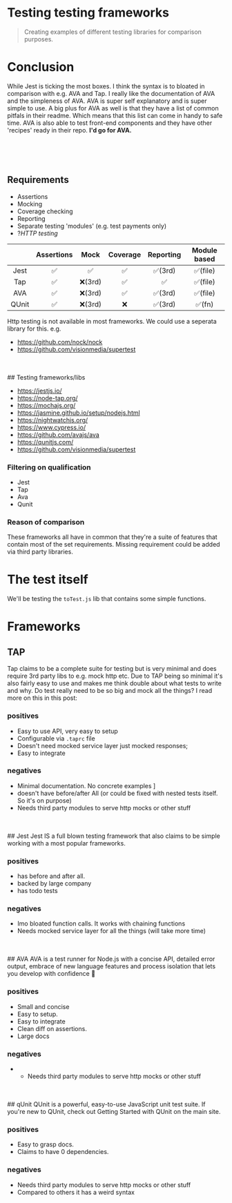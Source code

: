 # Testing testing frameworks

> Creating examples of different testing libraries for comparison purposes.

# Conclusion
While Jest is ticking the most boxes. I think the syntax is to bloated in comparison with e.g. AVA and Tap. I really like the documentation of AVA and the simpleness of AVA.
AVA is super self explanatory and is super simple to use. A big plus for AVA as well is that they have a list of common pitfals in their readme. Which means that this list can come in handy to safe time. AVA is also able to test front-end components and they have other 'recipes' ready in their repo.
**I'd go for AVA.**

<br/>
<br/>
<br/>

## Requirements
- Assertions
- Mocking
- Coverage checking
- Reporting
- Separate testing 'modules' (e.g. test payments only)
- ?_HTTP testing_

|       	| Assertions 	|  Mock  	| Coverage  	| Reporting 	| Module based 	|
|:-----:	|:----------:	|:------:	|:---------:	|:---------:	|:------------:	|
|  Jest 	|      ✅     	|    ✅   	|     ✅     	|   ✅(3rd)  	|    ✅(file)   	|
|  Tap  	|      ✅     	| ❌(3rd) 	|     ✅     	|     ✅     	|    ✅(file)   	|
|  AVA  	|      ✅     	| ❌(3rd) 	|     ✅     	|   ✅(3rd)  	|    ✅(file)   	|
| QUnit 	|      ✅     	| ❌(3rd) 	|     ❌     	|   ✅(3rd)  	|     ✅(fn)    	|

Http testing is not available in most frameworks. We could use a seperata library for this. e.g.
- https://github.com/nock/nock
- https://github.com/visionmedia/supertest

<br/>
<br/>
## Testing frameworks/libs

- https://jestjs.io/
- https://node-tap.org/
- https://mochajs.org/
- https://jasmine.github.io/setup/nodejs.html
- https://nightwatchjs.org/
- https://www.cypress.io/
- https://github.com/avajs/ava
- https://qunitjs.com/
- https://github.com/visionmedia/supertest

### Filtering on qualification
- Jest
- Tap
- Ava
- Qunit

### Reason of comparison
These frameworks all have in common that they're a suite of features that contain most of the set requirements. Missing requirement could be added via third party libraries.

# The test itself
We'll be testing the `toTest.js` lib that contains some simple functions.

# Frameworks

## TAP
Tap claims to be a complete suite for testing but is very minimal and does require 3rd party libs to e.g. mock http etc. 
Due to TAP being so minimal it's also fairly easy to use and makes me think double about what tests to write and why. Do test really need to be so big and mock all the things? I read more on this in this post: 


###  positives
- Easy to use API, very easy to setup
- Configurable via `.taprc` file
- Doesn't need mocked service layer just mocked responses;
- Easy to integrate

### negatives
- Minimal documentation. No concrete examples ]
- doesn't have before/after All (or could be fixed with nested tests itself. So it's on purpose)
- Needs third party modules to serve http mocks or other stuff

<br/>
<br/>
## Jest 
Jest IS a full blown testing framework that also claims to be simple working with a most popular frameworks.

###  positives
- has before and after all.
- backed by large company
- has todo tests

### negatives
- Imo bloated function calls. It works with chaining functions
- Needs mocked service layer for all the things (will take more time)

<br/>
<br/>
## AVA
AVA is a test runner for Node.js with a concise API, detailed error output, embrace of new language features and process isolation that lets you develop with confidence 🚀

###  positives
- Small and concise
- Easy to setup.
- Easy to integrate
- Clean diff on assertions.
- Large docs

### negatives
- - Needs third party modules to serve http mocks or other stuff

<br/>
<br/>
## qUnit
QUnit is a powerful, easy-to-use JavaScript unit test suite. If you're new to QUnit, check out Getting Started with QUnit on the main site.

###  positives
- Easy to grasp docs.
- Claims to have 0 dependencies.

### negatives
- Needs third party modules to serve http mocks or other stuff
- Compared to others it has a weird syntax
